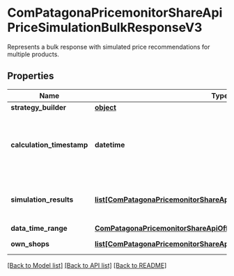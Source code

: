 # ComPatagonaPricemonitorShareApiPriceSimulationBulkResponseV3

Represents a bulk response with simulated price recommendations for multiple products.
## Properties
Name | Type | Description | Notes
------------ | ------------- | ------------- | -------------
**strategy_builder** | [**object**](.md) |  | 
**calculation_timestamp** | **datetime** | The timestamp for which the price calculation has been simulated. If specified in the request this will be &#x60;simulationTimestamp&#x60;. | 
**simulation_results** | [**list[ComPatagonaPricemonitorShareApiProductPriceSimulationOutcome]**](ComPatagonaPricemonitorShareApiProductPriceSimulationOutcome.md) | The simulation results. All results are in order with respect to the input list of product simulation requests. | 
**data_time_range** | [**ComPatagonaPricemonitorShareApiOffsetTimeRange**](ComPatagonaPricemonitorShareApiOffsetTimeRange.md) |  | 
**own_shops** | [**list[ComPatagonaPricemonitorShareApiOwnShopMapping]**](ComPatagonaPricemonitorShareApiOwnShopMapping.md) | The considered own shops. | 

[[Back to Model list]](../README.md#documentation-for-models) [[Back to API list]](../README.md#documentation-for-api-endpoints) [[Back to README]](../README.md)


